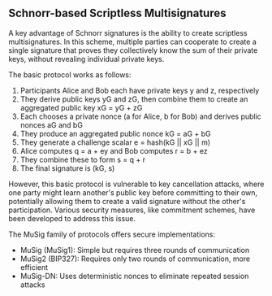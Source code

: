 ## Schnorr-based Scriptless Multisignatures

A key advantage of Schnorr signatures is the ability to create scriptless multisignatures. In this scheme, multiple parties can cooperate to create a single signature that proves they collectively know the sum of their private keys, without revealing individual private keys.

The basic protocol works as follows:

1. Participants Alice and Bob each have private keys y and z, respectively
2. They derive public keys yG and zG, then combine them to create an aggregated public key xG = yG + zG
3. Each chooses a private nonce (a for Alice, b for Bob) and derives public nonces aG and bG
4. They produce an aggregated public nonce kG = aG + bG
5. They generate a challenge scalar e = hash(kG || xG || m)
6. Alice computes q = a + ey and Bob computes r = b + ez
7. They combine these to form s = q + r
8. The final signature is (kG, s)

However, this basic protocol is vulnerable to key cancellation attacks, where one party might learn another's public key before committing to their own, potentially allowing them to create a valid signature without the other's participation. Various security measures, like commitment schemes, have been developed to address this issue.

The MuSig family of protocols offers secure implementations:
- MuSig (MuSig1): Simple but requires three rounds of communication
- MuSig2 (BIP327): Requires only two rounds of communication, more efficient
- MuSig-DN: Uses deterministic nonces to eliminate repeated session attacks